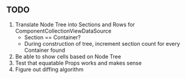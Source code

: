 
## TODO

1. Translate Node Tree into Sections and Rows for ComponentCollectionViewDataSource
    - Section == Container?
    - During construction of tree, increment section count for every Container found
2. Be able to show cells based on Node Tree
3. Test that equatable Props works and makes sense
4. Figure out diffing algorithm
